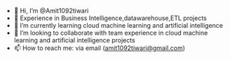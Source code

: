 - 👋 Hi, I’m @Amit1092tiwari
- 👀 Experience in Business Intelligence,datawarehouse,ETL projects
- 🌱 I’m currently learning cloud machine learning and artificial intelligence 
- 💞️ I’m looking to collaborate with team experience in cloud machine learning and artificial intelligence projects 
- 📫 How to reach me: via email (amit1092tiwari@gmail.com)

<!---
Amit1092tiwari/Amit1092tiwari is a ✨ special ✨ repository because its `README.md` (this file) appears on your GitHub profile.
You can click the Preview link to take a look at your changes.
--->
